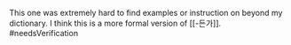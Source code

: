 This one was extremely hard to find examples or instruction on beyond my dictionary.
I think this is a more formal version of [[-든가]]. #needsVerification 
